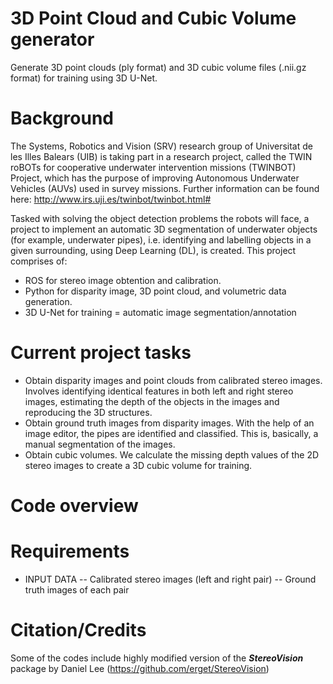 # 3D Point Cloud and Cubic Volume generator
 Generate 3D point clouds (ply format) and 3D cubic volume files (.nii.gz format) for training using 3D U-Net.
# Background
 The Systems, Robotics and Vision (SRV) research group of Universitat de les Illes Balears (UIB) is taking part in a research project, called the TWIN roBOTs for cooperative underwater intervention missions (TWINBOT) Project, which has the purpose of improving Autonomous Underwater Vehicles (AUVs) used in survey missions. Further information can be found here: http://www.irs.uji.es/twinbot/twinbot.html#

Tasked with solving the object detection problems the robots will face, a project to implement an automatic 3D segmentation of underwater objects (for example, underwater pipes), i.e. identifying and labelling objects in a given surrounding, using Deep Learning (DL), is created.
This project comprises of:
- ROS for stereo image obtention and calibration.
- Python for disparity image, 3D point cloud, and volumetric data generation.
- 3D U-Net for training = automatic image segmentation/annotation

# Current project tasks
- Obtain disparity images and point clouds from calibrated stereo images.
Involves identifying identical features in both left and right stereo images, estimating the depth of the objects in the images and reproducing the 3D structures.
- Obtain ground truth images from disparity images.
With the help of an image editor, the pipes are identified and classified. This is, basically, a manual segmentation of the images.
- Obtain cubic volumes.
We calculate the missing depth values of the 2D stereo images to create a 3D cubic volume for training.

# Code overview 

# Requirements
- INPUT DATA
 -- Calibrated stereo images (left and right pair)
 -- Ground truth images of each pair
 
 # Citation/Credits
 Some of the codes include highly modified version of the ***StereoVision*** package by Daniel Lee (https://github.com/erget/StereoVision)
